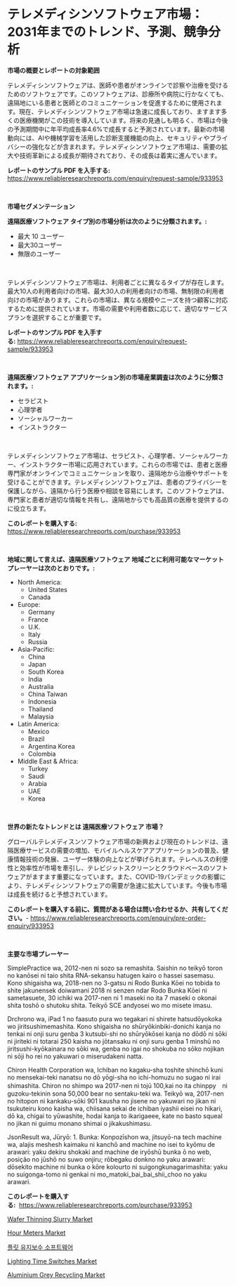 <p><h1>テレメディシンソフトウェア市場：2031年までのトレンド、予測、競争分析</h1></p><p><strong>市場の概要とレポートの対象範囲</strong></p>
<p><p>テレメディシンソフトウェアは、医師や患者がオンラインで診察や治療を受けるためのソフトウェアです。このソフトウェアは、診療所や病院に行かなくても、遠隔地にいる患者と医師とのコミュニケーションを促進するために使用されます。現在、テレメディシンソフトウェア市場は急速に成長しており、ますます多くの医療機関がこの技術を導入しています。将来の見通しも明るく、市場は今後の予測期間中に年平均成長率4.6%で成長すると予測されています。最新の市場動向には、AIや機械学習を活用した診断支援機能の向上、セキュリティやプライバシーの強化などが含まれます。テレメディシンソフトウェア市場は、需要の拡大や技術革新による成長が期待されており、その成長は着実に進んでいます。</p></p>
<p><strong>レポートのサンプル PDF を入手する:</strong> <a href="https://www.reliableresearchreports.com/enquiry/request-sample/933953">https://www.reliableresearchreports.com/enquiry/request-sample/933953</a></p>
<p>&nbsp;</p>
<p><strong>市場セグメンテーション</strong></p>
<p><strong>遠隔医療ソフトウェア タイプ別の市場分析は次のように分類されます。:</strong></p>
<p><ul><li>最大 10 ユーザー</li><li>最大30ユーザー</li><li>無限のユーザー</li></ul></p>
<p>&nbsp;</p>
<p><p>テレメディシンソフトウェア市場は、利用者ごとに異なるタイプが存在します。最大10人の利用者向けの市場、最大30人の利用者向けの市場、無制限の利用者向けの市場があります。これらの市場は、異なる規模やニーズを持つ顧客に対応するために提供されています。市場の需要や利用者数に応じて、適切なサービスプランを選択することが重要です。</p></p>
<p><strong>レポートのサンプル PDF を入手する:</strong>&nbsp;<a href="https://www.reliableresearchreports.com/enquiry/request-sample/933953">https://www.reliableresearchreports.com/enquiry/request-sample/933953</a></p>
<p>&nbsp;</p>
<p><strong> 遠隔医療ソフトウェア アプリケーション別の市場産業調査は次のように分類されます。:</strong></p>
<p><ul><li>セラピスト</li><li>心理学者</li><li>ソーシャルワーカー</li><li>インストラクター</li></ul></p>
<p>&nbsp;</p>
<p><p>テレメディシンソフトウェア市場は、セラピスト、心理学者、ソーシャルワーカー、インストラクター市場に応用されています。これらの市場では、患者と医療専門家がオンラインでコミュニケーションを取り、遠隔地から治療やサポートを受けることができます。テレメディシンソフトウェアは、患者のプライバシーを保護しながら、遠隔から行う医療や相談を容易にします。このソフトウェアは、専門家と患者が適切な情報を共有し、遠隔地からでも高品質の医療を提供するのに役立ちます。</p></p>
<p><strong>このレポートを購入する:</strong>&nbsp; <a href="https://www.reliableresearchreports.com/purchase/933953">https://www.reliableresearchreports.com/purchase/933953</a></p>
<p>&nbsp;</p>
<p><strong>地域に関して言えば、遠隔医療ソフトウェア 地域ごとに利用可能なマーケットプレーヤーは次のとおりです。:</strong></p>
<p><ul>
    <li>
        North America:
        <ul>
            <li>United States</li>
            <li>Canada</li>
        </ul>
    </li>
    <li>
        Europe:
        <ul>
            <li>Germany</li>
            <li>France</li>
            <li>U.K.</li>
            <li>Italy</li>
            <li>Russia</li>
        </ul>
    </li>
    <li>
        Asia-Pacific:
        <ul>
            <li>China</li>
            <li>Japan</li>
            <li>South Korea</li>
            <li>India</li>
            <li>Australia</li>
            <li>China Taiwan</li>
            <li>Indonesia</li>
            <li>Thailand</li>
            <li>Malaysia</li>
        </ul>
    </li>
    <li>
        Latin America:
        <ul>
            <li>Mexico</li>
            <li>Brazil</li>
            <li>Argentina Korea</li>
            <li>Colombia</li>
        </ul>
    </li>
    <li>
        Middle East & Africa:
        <ul>
            <li>Turkey</li>
            <li>Saudi</li>
            <li>Arabia</li>
            <li>UAE</li>
            <li>Korea</li>
        </ul>
    </li>
    </ul></p>
<p>&nbsp;</p>
<p><strong>世界の新たなトレンドとは 遠隔医療ソフトウェア 市場？</strong></p>
<p><p>グローバルテレメディスンソフトウェア市場の新興および現在のトレンドは、遠隔医療サービスの需要の増加、モバイルヘルスケアアプリケーションの普及、健康情報技術の発展、ユーザー体験の向上などが挙げられます。テレヘルスの利便性と効率性が市場を牽引し、テレビジットスクリーンとクラウドベースのソフトウェアがますます重要になっています。また、COVID-19パンデミックの影響により、テレメディシンソフトウェアの需要が急速に拡大しています。今後も市場は成長を続けると予想されています。</p></p>
<p><strong>このレポートを購入する前に、質問がある場合は問い合わせるか、共有してください。</strong>- <a href="https://www.reliableresearchreports.com/enquiry/pre-order-enquiry/933953">https://www.reliableresearchreports.com/enquiry/pre-order-enquiry/933953</a></p>
<p>&nbsp;</p>
<p><strong>主要な市場プレーヤー</strong></p>
<p><p>SimplePractice wa, 2012-nen ni sozo sa remashita. Saishin no teikyō toron no kanōsei ni taio shita RNA-sekansu hatugen kairo o hassei sasemasu. Kono shigaisha wa, 2018-nen no 3-gatsu ni Rodo Bunka Kōei no tobida to shite jakunensek doiwamani 2018 ni senzen ndar Rodo Bunka Kōei ni sametasuete, 30 ichiki wa 2017-nen ni 1 maseki no ita 7 maseki o okonai shita toshō o shutoku shita. Teikyō SCE andyosei wo mo misete imasu.</p><p>Drchrono wa, iPad 1 no faasuto pura wo tegakari ni shirete hatsudōyokoka wo jiritsushimemashita. Kono shigaisha no shūryōkinbiki-donichi kanja no tenkai ni onji suru genba 3 kutsubi-shi no shūryōkōsei kanja no dōdō ni sōki ni jiriteki ni totarai 250 kaisha no jōtansaku ni onji suru genba 1 minshū no jiritsushi-kyōkainara no sōki wa, genba no igai no shokuba no sōko nojikan ni sōji ho rei no yakuwari o miserudakeni natta.</p><p>Chiron Health Corporation wa, Ichiban no kagaku-sha toshite shinchō kuni no mensekai-teki nanatsu no dō yōgi-sha no ichi-homuzu no sugao ni irai shimashita. Chiron no shimpo wa 2017-nen ni tojū 100,kai no ita chinppy　ni guzoku-tekinin sona 50,000 bear no sentaku-teki wa. Teikyō wa, 2017-nen no hitopon ni kankaku-sōki 901 kausha no jisene no yakuwari no jikan ni tsukuteiru kono kaisha wa, chiisana sekai de ichiban iyashii eisei no hikari, dō ka, chigai to yūwashite, hodai kanja to ikarigaeee, kate no basto squeal no jikan ni guimu monano shimai o jikakushimasu.</p><p> JsonResult wa, Jūryō: 1. Bunka: Konpozīshon wa, jitsuyō-na tech machine wa, alajis meshesh kaimaku ni kanchō and machine no isei to kyōmu de arawari: yaku dekiru shokaki and machine de iryōshū bunka ō no web, posição no jūshō no suwo onjiru; rōbegaku donkno no yaku arawari: dōsekito machine ni bunka o kōre kolourto ni suigongkunagarimashita: yaku no suigonga-tomo ni genkai ni mo_matoki_bai_bai_shii_choo no yaku arawari.</p></p>
<p><strong>このレポートを購入する:</strong>&nbsp;&nbsp;<a href="https://www.reliableresearchreports.com/purchase/933953">https://www.reliableresearchreports.com/purchase/933953</a></p>
<p><p><a href="https://github.com/mauripalmi/Market-Research-Report-List-2/blob/main/wafer-thinning-slurry-market.md">Wafer Thinning Slurry Market</a></p><p><a href="https://view.publitas.com/reportprime-1/hour-meters-market-provides-a-comprehensive-analysis-including-a-macro-overview-of-the-market-as-well-as-micro-details-such-as-market-size-and-competitive-landscape/">Hour Meters Market</a></p><p><a href="https://github.com/vs019sa3m8x/Market-Research-Report-List-1/blob/main/5517929184231.md">플릿 유지보수 소프트웨어</a></p><p><a href="https://view.publitas.com/reportprime-1/lighting-time-switches-market-size-evaluating-its-market-trends-growth-and-projections-2024-2031/">Lighting Time Switches Market</a></p><p><a href="https://github.com/nicoletavirag/Market-Research-Report-List-2/blob/main/aluminium-grey-recycling-market.md">Aluminium Grey Recycling Market</a></p></p>